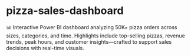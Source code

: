 # pizza-sales-dashboard
📊 Interactive Power BI dashboard analyzing 50K+ pizza orders across sizes, categories, and time. Highlights include top-selling pizzas, revenue trends, peak hours, and customer insights—crafted to support sales decisions with real-time visuals.
